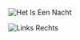 ![Het Is Een Nacht](https://youtu.be/xEc_rRmO4Ro) 

 ![Links Rechts](https://www.youtube.com/watch?v=ANIdBi3_j4w)
